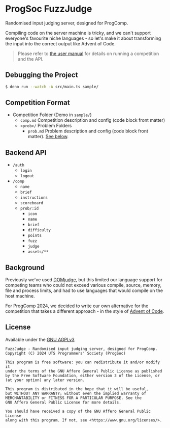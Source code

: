 # ProgSoc FuzzJudge

Randomised input judging server, designed for ProgComp.

Compiling code on the server machine is tricky, and we can't support everyone's favourite niche languages - so let's make it about transforming the input into the correct output like Advent of Code.

> Please refer to [the user manual](https://github.com/progsoc/fuzzjudge/tree/main/tfjm) for details on running a competition and the API.

## Debugging the Project

```sh
$ deno run --watch -A src/main.ts sample/
```

## Competition Format

- Competition Folder (Demo in `sample/`)
  - `comp.md` Competition description and config (code block front matter)
  - `<prob>/` Problem Folders
    - `prob.md` Problem description and config (code block front matter). [See below](#problem-format).

## Backend API

- `/auth`
  - `login`
  - `logout`
- `/comp`
  - `name`
  - `brief`
  - `instructions`
  - `scoreboard`
  - `prob/:id`
    - `icon`
    - `name`
    - `brief`
    - `difficulty`
    - `points`
    - `fuzz`
    - `judge`
    - `assets/**`

## Background

Previously we've used [DOMjudge](https://www.domjudge.org), but this limited our language support for competing teams who could not exceed various compile, source, memory, file and process limits, and had to use languages that would compile on the host machine.

For ProgComp 2024, we decided to write our own alternative for the competition that takes a different approach - in the style of [Advent of Code](https://adventofcode.com/).

## License

Available under the [GNU AGPLv3](./LICENSE.md)

```
FuzzJudge - Randomised input judging server, designed for ProgComp.
Copyright (C) 2024 UTS Programmers' Society (ProgSoc)

This program is free software: you can redistribute it and/or modify it
under the terms of the GNU Affero General Public License as published
by the Free Software Foundation, either version 3 of the License, or
(at your option) any later version.

This program is distributed in the hope that it will be useful,
but WITHOUT ANY WARRANTY; without even the implied warranty of
MERCHANTABILITY or FITNESS FOR A PARTICULAR PURPOSE. See the
GNU Affero General Public License for more details.

You should have received a copy of the GNU Affero General Public License
along with this program. If not, see <https://www.gnu.org/licenses/>.
```
